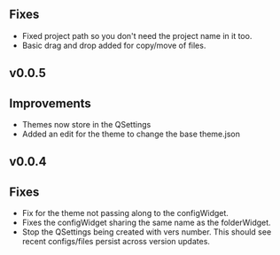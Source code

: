 Fixes
---
- Fixed project path so you don't need the project name in it too.
- Basic drag and drop added for copy/move of files.

## v0.0.5

Improvements
---
- Themes now store in the QSettings
- Added an edit for the theme to change the base theme.json


## v0.0.4

Fixes
---
- Fix for the theme not passing along to the configWidget.
- Fixes the configWidget sharing the same name as the folderWidget.
- Stop the QSettings being created with vers number. This should see recent configs/files persist across version updates.
